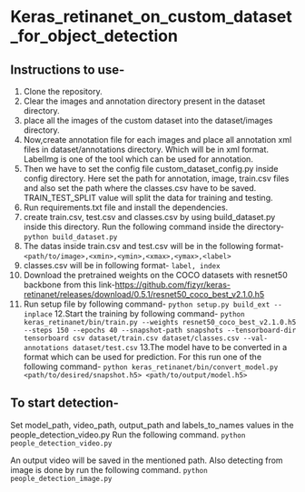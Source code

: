 # Keras_retinanet_on_custom_dataset_for_object_detection
## Instructions to use-
1. Clone the repository.
2. Clear the images and annotation directory present in the dataset directory.
3. place all the images of the custom dataset into the dataset/images directory.
4. Now,create annotation file for each images and place all annotation xml files in dataset/annotations directory. Which will be in xml format. LabelImg is one of the tool which can be used for annotation.
5. Then we have to set the config file custom_dataset_config.py inside config directory. Here set the path for annotation, image, train.csv files and also set the path where the classes.csv have to be saved. TRAIN_TEST_SPLIT value will split the data for training and testing.
6. Run requirements.txt file and install the dependencies.
7. create train.csv, test.csv and classes.csv by using build_dataset.py inside this directory. Run the following command inside the directory-
    `python build_dataset.py`
8. The datas inside train.csv and test.csv will be in the following format-
    `<path/to/image>,<xmin>,<ymin>,<xmax>,<ymax>,<label>`
9. classes.csv will be in following format-
   `label, index`
10. Download the pretrained weights on the COCO datasets with resnet50 backbone from this link-https://github.com/fizyr/keras-retinanet/releases/download/0.5.1/resnet50_coco_best_v2.1.0.h5
11. Run setup file by following command-
   `python setup.py build_ext --inplace`
12.Start the training by following command-
`python keras_retinanet/bin/train.py --weights resnet50_coco_best_v2.1.0.h5 --steps 150 --epochs 40 --snapshot-path snapshots --tensorboard-dir tensorboard csv dataset/train.csv dataset/classes.csv --val-annotations dataset/test.csv`
13.The model have to be converted in a format which can be used for prediction. For this run one of the following command-
`python keras_retinanet/bin/convert_model.py <path/to/desired/snapshot.h5> <path/to/output/model.h5>`
## To start detection-
Set model_path, video_path, output_path and labels_to_names values in the people_detection_video.py Run the following command.
`python people_detection_video.py`

An output video will be saved in the mentioned path.
Also detecting from image is done by run the following command.
`python people_detection_image.py`
